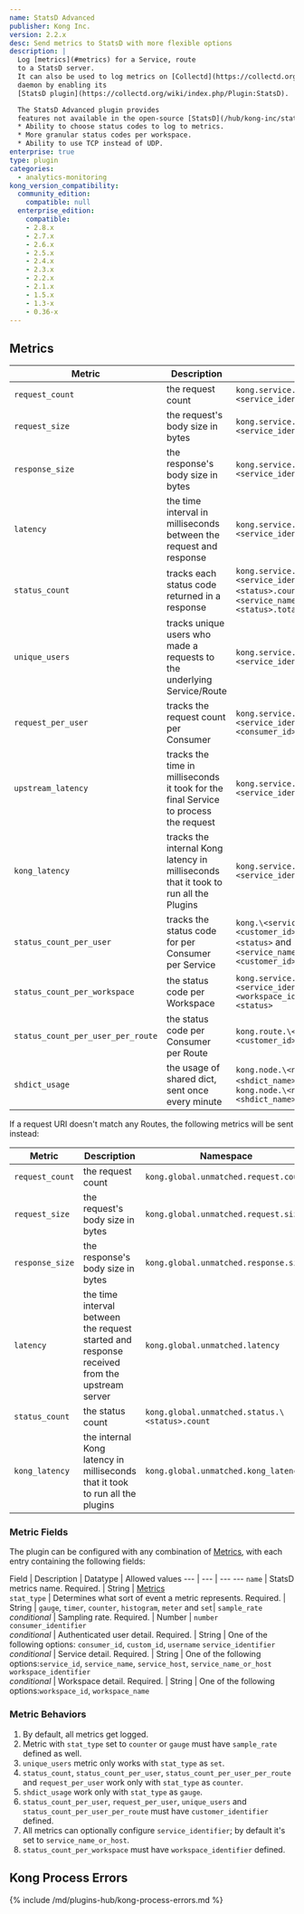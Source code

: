 ```yaml
---
name: StatsD Advanced
publisher: Kong Inc.
version: 2.2.x
desc: Send metrics to StatsD with more flexible options
description: |
  Log [metrics](#metrics) for a Service, route
  to a StatsD server.
  It can also be used to log metrics on [Collectd](https://collectd.org/)
  daemon by enabling its
  [StatsD plugin](https://collectd.org/wiki/index.php/Plugin:StatsD).

  The StatsD Advanced plugin provides
  features not available in the open-source [StatsD](/hub/kong-inc/statsd/) plugin, such as:
  * Ability to choose status codes to log to metrics.
  * More granular status codes per workspace.
  * Ability to use TCP instead of UDP.
enterprise: true
type: plugin
categories:
  - analytics-monitoring
kong_version_compatibility:
  community_edition:
    compatible: null
  enterprise_edition:
    compatible:
    - 2.8.x
    - 2.7.x
    - 2.6.x
    - 2.5.x
    - 2.4.x
    - 2.3.x
    - 2.2.x
    - 2.1.x
    - 1.5.x
    - 1.3-x
    - 0.36-x
---
```


## Metrics

Metric                     | Description | Namespace
---                        | ---         | ---
`request_count`            | the request count | `kong.service.\<service_identifier>.request.count`
`request_size`             | the request's body size in bytes | `kong.service.\<service_identifier>.request.size`
`response_size`            | the response's body size in bytes | `kong.service.\<service_identifier>.response.size`
`latency`                  | the time interval in milliseconds between the request and response | `kong.service.\<service_identifier>.latency`
`status_count`             | tracks each status code returned in a response | `kong.service.\<service_identifier>.request.status.\<status>.count` and `kong.\<service_name>.request.status.\<status>.total`
`unique_users`             | tracks unique users who made a requests to the underlying Service/Route | `kong.service.\<service_identifier>.user.uniques`
`request_per_user`         | tracks the request count per Consumer | `kong.service.\<service_identifier>.user.\<consumer_id>.request.count`
`upstream_latency`         | tracks the time in milliseconds it took for the final Service to process the request | `kong.service.\<service_identifier>.upstream_latency`
`kong_latency`             | tracks the internal Kong latency in milliseconds that it took to run all the Plugins | `kong.service.\<service_identifier>.kong_latency`
`status_count_per_user`    | tracks the status code for per Consumer per Service | `kong.\<service_name>.user.\<customer_id>.request.status.\<status>` and `kong.\<service_name>.user.\<customer_id>.request.status.total`
`status_count_per_workspace`         | the status code per Workspace | `kong.service.\<service_identifier>.workspace.\<workspace_identifier>.status.\<status>`
`status_count_per_user_per_route`    | the status code per Consumer per Route | `kong.route.\<route_id>.user.\<customer_id>.status.\<status>`
`shdict_usage`             | the usage of shared dict, sent once every minute |`kong.node.\<node_hostname>.shdict.\<shdict_name>.free_space` and `kong.node.\<node_hostname>.shdict.\<shdict_name>.capacity`

If a request URI doesn't match any Routes, the following metrics will be sent instead:

Metric                     | Description | Namespace
---                        | ---         | ---
`request_count`            | the request count | `kong.global.unmatched.request.count`
`request_size`             | the request's body size in bytes | `kong.global.unmatched.request.size`
`response_size`            | the response's body size in bytes | `kong.global.unmatched.response.size`
`latency`                  | the time interval between the request started and response received from the upstream server | `kong.global.unmatched.latency`
`status_count`             | the status count | `kong.global.unmatched.status.\<status>.count`
`kong_latency`             | the internal Kong latency in milliseconds that it took to run all the plugins | `kong.global.unmatched.kong_latency`

### Metric Fields

The plugin can be configured with any combination of [Metrics](#metrics), with each entry containing the following fields:

Field         | Description                                             | Datatype | Allowed values
---           | ---                                                     | ---        ---
`name`          | StatsD metrics name. Required.                       | String   | [Metrics](#metrics)          
`stat_type`     | Determines what sort of event a metric represents. Required.  | String   | `gauge`, `timer`, `counter`, `histogram`, `meter` and `set`|
`sample_rate`<br>*conditional*   | Sampling rate. Required.              | Number        | `number`                 
`consumer_identifier`<br>*conditional* | Authenticated user detail. Required.  | String   | One of the following options: `consumer_id`, `custom_id`, `username`
`service_identifier`<br>*conditional* | Service detail. Required.  | String   |  One of the following options:`service_id`, `service_name`, `service_host`, `service_name_or_host`
`workspace_identifier`<br>*conditional* | Workspace detail. Required.  | String | One of the following options:`workspace_id`, `workspace_name`

### Metric Behaviors

1.  By default, all metrics get logged.
2.  Metric with `stat_type` set to `counter` or `gauge` must have `sample_rate` defined as well.
3.  `unique_users` metric only works with `stat_type` as `set`.
4.  `status_count`, `status_count_per_user`, `status_count_per_user_per_route` and `request_per_user` work only with `stat_type` as `counter`.
5.  `shdict_usage` work only with `stat_type` as `gauge`.
6.  `status_count_per_user`, `request_per_user`, `unique_users` and `status_count_per_user_per_route` must have `customer_identifier` defined.
7.  All metrics can optionally configure `service_identifier`; by default it's set to `service_name_or_host`.
8.  `status_count_per_workspace` must have `workspace_identifier` defined.


## Kong Process Errors

{% include /md/plugins-hub/kong-process-errors.md %}
